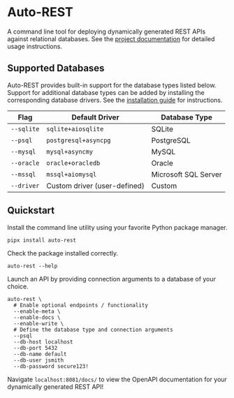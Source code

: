 # Auto-REST

A command line tool for deploying dynamically generated REST APIs against relational databases.
See the [project documentation]() for detailed usage instructions.

## Supported Databases

Auto-REST provides built-in support for the database types listed below.
Support for additional database types can be added by installing the corresponding database drivers.
See the [installation guide]() for instructions.

| Flag       | Default Driver               | Database Type        |
|------------|------------------------------|----------------------|
| `--sqlite` | `sqlite+aiosqlite`           | SQLite               |
| `--psql`   | `postgresql+asyncpg`         | PostgreSQL           |
| `--mysql`  | `mysql+asyncmy`              | MySQL                |
| `--oracle` | `oracle+oracledb`            | Oracle               |
| `--mssql`  | `mssql+aiomysql`             | Microsoft SQL Server |
| `--driver` | Custom driver (user-defined) | Custom               |

## Quickstart

Install the command line utility using your favorite Python package manager.

```shell
pipx install auto-rest
```

Check the package installed correctly.

```shell
auto-rest --help
```

Launch an API by providing connection arguments to a database of your choice.

```shell
auto-rest \
  # Enable optional endpoints / functionality
  --enable-meta \
  --enable-docs \
  --enable-write \
  # Define the database type and connection arguments
  --psql 
  --db-host localhost
  --db-port 5432
  --db-name default
  --db-user jsmith
  --db-password secure123!
```

Navigate `localhost:8081/docs/` to view the OpenAPI documentation for your dynamically generated REST API!
